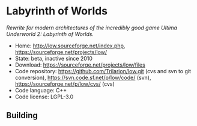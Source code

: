 # Labyrinth of Worlds

_Rewrite for modern architectures of the incredibly good game Ultima Underworld 2: Labyrinth of Worlds._

- Home: http://low.sourceforge.net/index.php, https://sourceforge.net/projects/low/
- State: beta, inactive since 2010
- Download: https://sourceforge.net/projects/low/files
- Code repository: https://github.com/Trilarion/low.git (cvs and svn to git conversion), https://svn.code.sf.net/p/low/code/ (svn), https://sourceforge.net/p/low/cvs/ (cvs)
- Code language: C++
- Code license: LGPL-3.0

## Building

